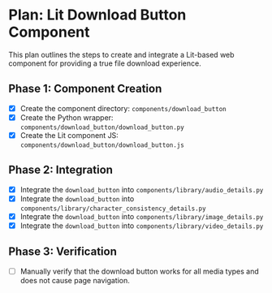 # Plan: Lit Download Button Component

This plan outlines the steps to create and integrate a Lit-based web component for providing a true file download experience.

## Phase 1: Component Creation

- [x] Create the component directory: `components/download_button`
- [x] Create the Python wrapper: `components/download_button/download_button.py`
- [x] Create the Lit component JS: `components/download_button/download_button.js`

## Phase 2: Integration

- [x] Integrate the `download_button` into `components/library/audio_details.py`
- [x] Integrate the `download_button` into `components/library/character_consistency_details.py`
- [x] Integrate the `download_button` into `components/library/image_details.py`
- [x] Integrate the `download_button` into `components/library/video_details.py`

## Phase 3: Verification

- [ ] Manually verify that the download button works for all media types and does not cause page navigation.
